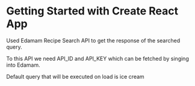 # Getting Started with Create React App

Used Edamam Recipe Search API to get the response of the searched query.

To this API we need API_ID and API_KEY which can be fetched by singing into Edamam.

Default query that will be executed on load is ice cream